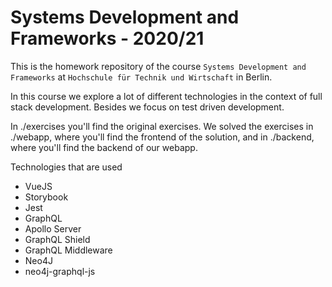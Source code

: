 # Systems Development and Frameworks - 2020/21

This is the homework repository of the course `Systems Development and Frameworks`
at `Hochschule für Technik und Wirtschaft` in Berlin.

In this course we explore a lot of different technologies in the context of full stack development.
Besides we focus on test driven development.

In ./exercises you'll find the original exercises. We solved the exercises in ./webapp, where you'll find the frontend of the solution, and in ./backend, where you'll find the backend of our webapp.

Technologies that are used
- VueJS
- Storybook
- Jest
- GraphQL
- Apollo Server
- GraphQL Shield
- GraphQL Middleware
- Neo4J
- neo4j-graphql-js
